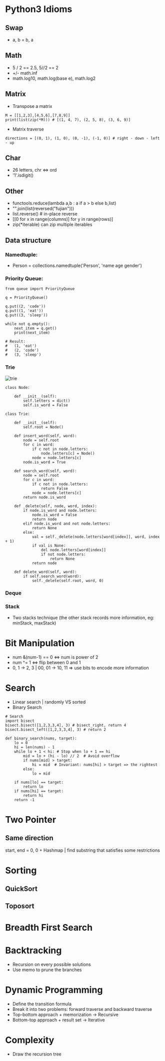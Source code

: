 # Python3 Idioms
## Swap
* a, b = b, a
## Math
* 5 / 2 == 2.5, 5//2 == 2
* +/- math.inf
* math.log10, math.log(base e), math.log2
## Matrix
* Transpose a matrix
```python3
M = [[1,2,3],[4,5,6],[7,8,9]]
print(list(zip(*M))) # [(1, 4, 7), (2, 5, 8), (3, 6, 9)]
```
* Matrix traverse
```python3
directions = [(0, 1), (1, 0), (0, -1), (-1, 0)] # right - down - left - up
```
## Char
* 26 letters, chr <=> ord
* '1'.isdigit()

## Other
* functools.reduce(lambda a,b : a if a > b else b,list)
* "".join(list(reversed("fujian")))
* list.reverse()  # in-place reverse
* \[\[0 for x in range(columns)] for y in range(rows)]
* zip(\*iterable) can zip multiple iterables

## Data structure
### Namedtuple:
* Person = collections.namedtuple('Person', 'name age gender')
### Priority Queue:
```python3
from queue import PriorityQueue

q = PriorityQueue()

q.put((2, 'code'))
q.put((1, 'eat'))
q.put((3, 'sleep'))

while not q.empty():
    next_item = q.get()
    print(next_item)

# Result:
#   (1, 'eat')
#   (2, 'code')
#   (3, 'sleep')
```

### Trie
![trie](trie.png)

```python3
class Node:

    def __init__(self):
        self.letters = dict()
        self.is_word = False

class Trie:

    def __init__(self):
        self.root = Node()

    def insert_word(self, word):
        node = self.root
        for c in word:
            if c not in node.letters:
                node.letters[c] = Node()
            node = node.letters[c]
        node.is_word = True

    def search_word(self, word):
        node = self.root
        for c in word:
            if c not in node.letters:
                return False
            node = node.letters[c]
        return node.is_word

    def _delete(self, node, word, index):
        if node.is_word and node.letters:
            node.is_word = False
            return node
        elif node.is_word and not node.letters:
            return None
        else:
            val = self._delete(node.letters[word[index]], word, index + 1)
            if val is None:
                del node.letters[word[index]]
                if not node.letters:
                    return None
            return node

    def delete_word(self, word):
        if self.search_word(word):
            self._delete(self.root, word, 0)
```

### Deque

### Stack

* Two stacks technique (the other stack records more information, eg: minStack, maxStack)

# Bit Manipulation
* num &(num-1) == 0  <=> num is power of 2
* num ^= 1 <=> flip between 0 and 1
* 0, 1 -> 2, 3 | 00, 01 -> 10, 11 => use bits to encode more information

# Search
* Linear search | randomly VS sorted
* Binary Search
```python3
# Search
import bisect
bisect.bisect([1,2,3,3,4], 3) # bisect_right, return 4
bisect.bisect_left([1,2,3,3,4], 3) # return 2
```
```python3
def binary_search(nums, target):
    lo = 0
    hi = len(nums) - 1
    while lo + 1 < hi: # Stop when lo + 1 == hi
        mid = lo + (hi - lo) // 2  # Avoid overflow
        if nums[mid] > target:
            hi = mid  # Invariant: nums[hi] > target => the rightest
        else:
            lo = mid   
            
    if nums[lo] == target:
        return lo
    if nums[hi] == target:
        return hi
    return -1
```
# Two Pointer
## Same direction
start, end = 0, 0 + Hashmap | find substring that satisfies some restrictions

# Sorting
## QuickSort

## Toposort

# Breadth First Search

# Backtracking

* Recursion on every possible solutions
* Use memo to prune the branches

# Dynamic Programming
* Define the transition formula
* Break it into two problems: forward traverse and backward traverse
* Top-bottom approach + memorization -> Recursive
* Bottom-top approach + result set -> Iterative

# Complexity
* Draw the recursion tree

